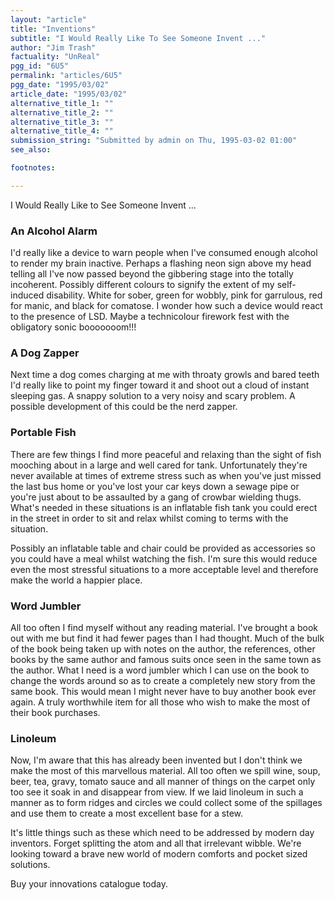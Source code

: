 ```yaml
---
layout: "article"
title: "Inventions"
subtitle: "I Would Really Like To See Someone Invent ..."
author: "Jim Trash"
factuality: "UnReal"
pgg_id: "6U5"
permalink: "articles/6U5"
pgg_date: "1995/03/02"
article_date: "1995/03/02"
alternative_title_1: ""
alternative_title_2: ""
alternative_title_3: ""
alternative_title_4: ""
submission_string: "Submitted by admin on Thu, 1995-03-02 01:00"
see_also:

footnotes: 

---
```

<div>
<p>I Would Really Like to See Someone Invent ...</p>
<h3>An Alcohol Alarm</h3>
<p>I'd really like a device to warn people when I've consumed enough alcohol to render my brain inactive. Perhaps a flashing neon sign above my head telling all I've now passed beyond the gibbering stage into the totally incoherent. Possibly different colours to signify the extent of my self-induced disability. White for sober, green for wobbly, pink for garrulous, red for manic, and black for comatose. I wonder how such a device would react to the presence of LSD. Maybe a technicolour firework fest with the obligatory sonic booooooom!!!</p>
<h3>A Dog Zapper</h3>
<p>Next time a dog comes charging at me with throaty growls and bared teeth I'd really like to point my finger toward it and shoot out a cloud of instant sleeping gas. A snappy solution to a very noisy and scary problem. A possible development of this could be the nerd zapper.</p>
<h3>Portable Fish</h3>
<p>There are few things I find more peaceful and relaxing than the sight of fish mooching about in a large and well cared for tank. Unfortunately they're never available at times of extreme stress such as when you've just missed the last bus home or you've lost your car keys down a sewage pipe or you're just about to be assaulted by a gang of crowbar wielding thugs. What's needed in these situations is an inflatable fish tank you could erect in the street in order to sit and relax whilst coming to terms with the situation.</p>
<p>Possibly an inflatable table and chair could be provided as accessories so you could have a meal whilst watching the fish. I'm sure this would reduce even the most stressful situations to a more acceptable level and therefore make the world a happier place.</p>
<h3>Word Jumbler</h3>
<p>All too often I find myself without any reading material. I've brought a book out with me but find it had fewer pages than I had thought. Much of the bulk of the book being taken up with notes on the author, the references, other books by the same author and famous suits once seen in the same town as the author. What I need is a word jumbler which I can use on the book to change the words around so as to create a completely new story from the same book. This would mean I might never have to buy another book ever again. A truly worthwhile item for all those who wish to make the most of their book purchases.</p>
<h3>Linoleum</h3>
<p>Now, I'm aware that this has already been invented but I don't think we make the most of this marvellous material. All too often we spill wine, soup, beer, tea, gravy, tomato sauce and all manner of things on the carpet only too see it soak in and disappear from view. If we laid linoleum in such a manner as to form ridges and circles we could collect some of the spillages and use them to create a most excellent base for a stew.</p>
<p>It's little things such as these which need to be addressed by modern day inventors. Forget splitting the atom and all that irrelevant wibble. We're looking toward a brave new world of modern comforts and pocket sized solutions.</p>
<p>Buy your innovations catalogue today. <!--Amazon_CLS_IM_END--></p>
</div>

